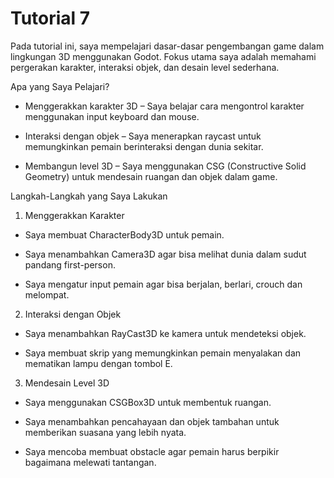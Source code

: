 # Tutorial 7

Pada tutorial ini, saya mempelajari dasar-dasar pengembangan game dalam lingkungan 3D menggunakan Godot. Fokus utama saya adalah memahami pergerakan karakter, interaksi objek, dan desain level sederhana.

Apa yang Saya Pelajari?

- Menggerakkan karakter 3D – Saya belajar cara mengontrol karakter menggunakan input keyboard dan mouse.

- Interaksi dengan objek – Saya menerapkan raycast untuk memungkinkan pemain berinteraksi dengan dunia sekitar.

- Membangun level 3D – Saya menggunakan CSG (Constructive Solid Geometry) untuk mendesain ruangan dan objek dalam game.

Langkah-Langkah yang Saya Lakukan

1. Menggerakkan Karakter

- Saya membuat CharacterBody3D untuk pemain.

- Saya menambahkan Camera3D agar bisa melihat dunia dalam sudut pandang first-person.

- Saya mengatur input pemain agar bisa berjalan, berlari, crouch dan melompat.

2. Interaksi dengan Objek

- Saya menambahkan RayCast3D ke kamera untuk mendeteksi objek.

- Saya membuat skrip yang memungkinkan pemain menyalakan dan mematikan lampu dengan tombol E.

3. Mendesain Level 3D

- Saya menggunakan CSGBox3D untuk membentuk ruangan.

- Saya menambahkan pencahayaan dan objek tambahan untuk memberikan suasana yang lebih nyata.

- Saya mencoba membuat obstacle agar pemain harus berpikir bagaimana melewati tantangan.
